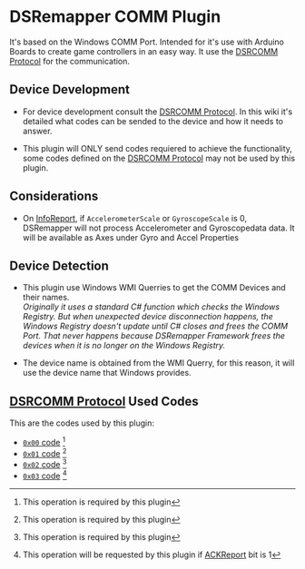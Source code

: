 # DSRemapper COMM Plugin

It's based on the Windows COMM Port. Intended for it's use with Arduino Boards to create game controllers in an easy way. It use the [DSRCOMM Protocol](./DSRCOMM-Protocol.md) for the communication.

## Device Development
- For device development consult the [DSRCOMM Protocol](./DSRCOMM-Protocol.md). In this wiki it's detailed what codes can be sended to the device and how it needs to answer.

- This plugin will ONLY send codes requiered to achieve the functionality, some codes defined on the [DSRCOMM Protocol](./DSRCOMM-Protocol.md) may not be used by this plugin.

## Considerations
- On [InfoReport](./DSRCOMM-Protocol.md#0x00---info-report), if `AccelerometerScale` or `GyroscopeScale` is 0, DSRemapper will not process Accelerometer and Gyroscopedata data. It will be available as Axes under Gyro and Accel Properties

## Device Detection
- This plugin use Windows WMI Querries to get the COMM Devices and their names.  
  _Originally it uses a standard C# function which checks the Windows Registry. But when unexpected device disconnection happens, the Windows Registry doesn't update until C# closes and frees the COMM Port. That never happens because DSRemapper Framework frees the devices when it is no longer on the Windows Registry._

- The device name is obtained from the WMI Querry, for this reason, it will use the device name that Windows provides.

## [DSRCOMM Protocol](./DSRCOMM-Protocol.md) Used Codes
This are the codes used by this plugin:
- [`0x00` code](./DSRCOMM-Protocol.md#0x00---info-report-1) [^1]
- [`0x01` code](./DSRCOMM-Protocol.md#0x01---default-input-status-1) [^1]
- [`0x02` code](./DSRCOMM-Protocol.md#0x02---default-output-status-1) [^1]
- [`0x03` code](./DSRCOMM-Protocol.md#0x03---output-status--input-status-as-ack) [^2]

[^1]: This operation is required by this plugin
[^2]: This operation will be requested by this plugin if [ACKReport](#0x00---info-report-1) bit is 1
